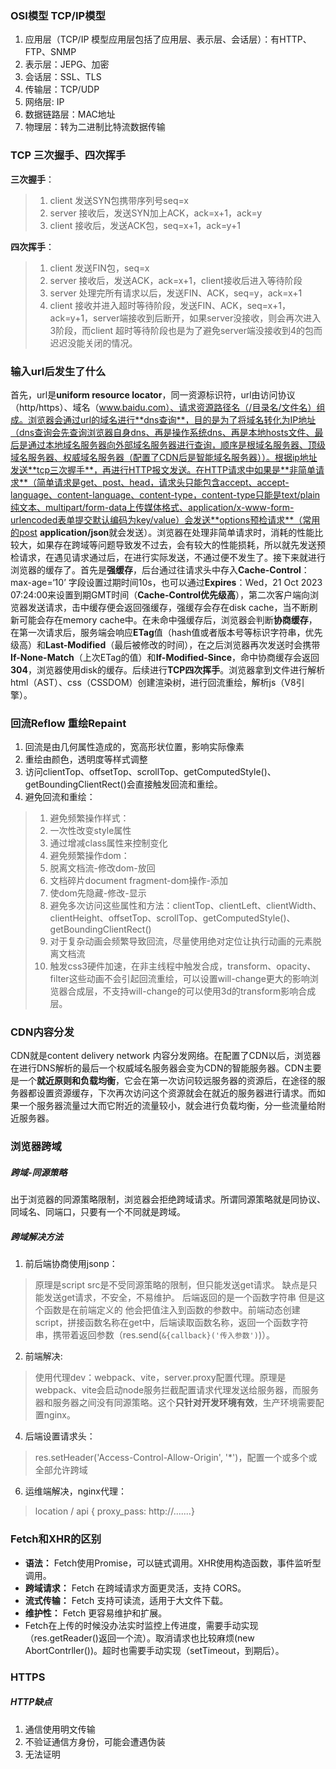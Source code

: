 ### OSI模型 TCP/IP模型
1. 应用层（TCP/IP 模型应用层包括了应用层、表示层、会话层）：有HTTP、FTP、SNMP
2. 表示层：JEPG、加密
3. 会话层：SSL、TLS
4. 传输层：TCP/UDP
5. 网络层: IP
6. 数据链路层：MAC地址
7. 物理层：转为二进制比特流数据传输

### TCP 三次握手、四次挥手
**三次握手**：
> 1. client 发送SYN包携带序列号seq=x
> 2. server 接收后，发送SYN加上ACK，ack=x+1，ack=y
> 3. client 接收后，发送ACK包，seq=x+1，ack=y+1

**四次挥手**：
> 1. client 发送FIN包，seq=x
> 2. server 接收后，发送ACK，ack=x+1，client接收后进入等待阶段
> 3. server 处理完所有请求以后，发送FIN、ACK，seq=y，ack=x+1
> 4. client 接收并进入超时等待阶段，发送FIN、ACK，seq=x+1，ack=y+1，server端接收到后断开，如果server没接收，则会再次进入3阶段，而client 超时等待阶段也是为了避免server端没接收到4的包而迟迟没能关闭的情况。

### 输入url后发生了什么
首先，url是**uniform resource locator**，同一资源标识符，url由访问协议（http/https）、域名（www.baidu.com）、请求资源路径名（/目录名/文件名）组成。浏览器会通过url的域名进行**dns查询**，目的是为了将域名转化为IP地址（dns查询会先查询浏览器自身dns、再是操作系统dns、再是本地hosts文件、最后是通过本地域名服务器向外部域名服务器进行查询，顺序是根域名服务器、顶级域名服务器、权威域名服务器（配置了CDN后是智能域名服务器））。根据ip地址发送**tcp三次握手**，再进行HTTP报文发送。在HTTP请求中如果是**非简单请求**（简单请求是get、post、head，请求头只能包含accept、accept-language、content-language、content-type，content-type只能是text/plain纯文本、multipart/form-data上传媒体格式、application/x-www-form-urlencoded表单提交默认编码为key/value）会发送**options预检请求**（常用的post **application/json**就会发送）。浏览器在处理非简单请求时，消耗的性能比较大，如果存在跨域等问题导致发不过去，会有较大的性能损耗，所以就先发送预检请求，在遇见请求通过后，在进行实际发送，不通过便不发生了。接下来就进行浏览器的缓存了。首先是**强缓存**，后台通过往请求头中存入**Cache-Control**：max-age=‘10’ 字段设置过期时间10s，也可以通过**Expires**：Wed，21 Oct 2023 07:24:00来设置到期GMT时间（**Cache-Control优先级高**），第二次客户端向浏览器发送请求，击中缓存便会返回强缓存，强缓存会存在disk cache，当不断刷新可能会存在memory cache中。在未命中强缓存后，浏览器会判断**协商缓存**，在第一次请求后，服务端会响应**ETag**值（hash值或者版本号等标识字符串，优先级高）和**Last-Modified**（最后被修改的时间），在之后浏览器再次发送时会携带**If-None-Match**（上次ETag的值）和**If-Modified-Since**，命中协商缓存会返回**304**，浏览器使用disk的缓存。后续进行**TCP四次挥手**。浏览器拿到文件进行解析html（AST）、css（CSSDOM）创建渲染树，进行回流重绘，解析js（V8引擎）。

### 回流Reflow  重绘Repaint
1. 回流是由几何属性造成的，宽高形状位置，影响实际像素
2. 重绘由颜色，透明度等样式调整
3. 访问clientTop、offsetTop、scrollTop、getComputedStyle()、getBoundingClientRect()会直接触发回流和重绘。
4. 避免回流和重绘：
> 1. 避免频繁操作样式：
>	1. 一次性改变style属性
>	2. 通过增减class属性来控制变化
> 2. 避免频繁操作dom：
> 	1. 脱离文档流-修改dom-放回
> 	2. 文档碎片document fragment-dom操作-添加
> 	3. 使dom先隐藏-修改-显示
> 3. 避免多次访问这些属性和方法：clientTop、clientLeft、clientWidth、clientHeight、offsetTop、scrollTop、getComputedStyle()、getBoundingClientRect()
> 4. 对于复杂动画会频繁导致回流，尽量使用绝对定位让执行动画的元素脱离文档流
> 5. 触发css3硬件加速，在非主线程中触发合成，transform、opacity、filter这些动画不会引起回流重绘，可以设置will-change更大的影响浏览器合成层，不支持will-change的可以使用3d的transform影响合成层。

### CDN内容分发
CDN就是content delivery network 内容分发网络。在配置了CDN以后，浏览器在进行DNS解析的最后一个权威域名服务器会变为CDN的智能服务器。CDN主要是一个**就近原则和负载均衡**，它会在第一次访问较远服务器的资源后，在途径的服务器都设置资源缓存，下次再次访问这个资源就会在就近的服务器进行请求。而如果一个服务器流量过大而它附近的流量较小，就会进行负载均衡，分一些流量给附近服务器。

### 浏览器跨域
##### 跨域-同源策略
出于浏览器的同源策略限制，浏览器会拒绝跨域请求。所谓同源策略就是同协议、同域名、同端口，只要有一个不同就是跨域。
##### 跨域解决方法
1. 前后端协商使用jsonp：
> 原理是script src是不受同源策略的限制，但只能发送get请求。
> 缺点是只能发送get请求，不安全，不易维护。
> 后端返回的是一个函数字符串 但是这个函数是在前端定义的 他会把值注入到函数的参数中。前端动态创建script，拼接函数名称在get中，后端读取函数名称，返回一个函数字符串，携带着返回参数（res.send(`&{callback}('传入参数')`)）。
2. 前端解决: 
> 使用代理dev：webpack、vite，server.proxy配置代理。原理是webpack、vite会启动node服务拦截配置请求代理发送给服务器，而服务器和服务器之间没有同源策略。这个**只针对开发环境有效**，生产环境需要配置nginx。
4. 后端设置请求头：
> res.setHeader('Access-Control-Allow-Origin', '*')，配置一个或多个或全部允许跨域
6. 运维端解决，nginx代理：
> location / api { proxy_pass: http://.......}

### Fetch和XHR的区别
- **语法：** Fetch使用Promise，可以链式调用。XHR使用构造函数，事件监听型调用。
- **跨域请求：** Fetch 在跨域请求方面更灵活，支持 CORS。
- **流式传输：** Fetch 支持可读流，适用于大文件下载。
- **维护性：** Fetch 更容易维护和扩展。
- Fetch在上传的时候没办法实时监控上传进度，需要手动实现（res.getReader()返回一个流）。取消请求也比较麻烦(new AbortContrller())。超时也需要手动实现（setTimeout，到期后）。

### HTTPS
##### HTTP缺点
1. 通信使用明文传输
2. 不验证通信方身份，可能会遭遇伪装
3. 无法证明